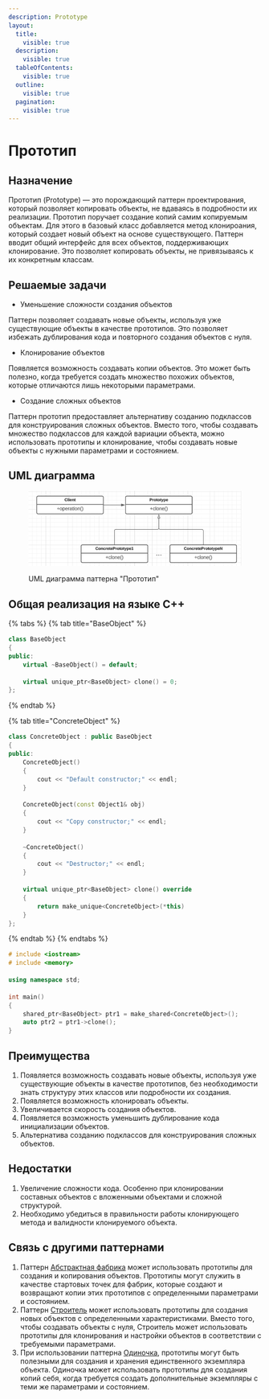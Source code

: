 ```yaml
---
description: Prototype
layout:
  title:
    visible: true
  description:
    visible: true
  tableOfContents:
    visible: true
  outline:
    visible: true
  pagination:
    visible: true
---
```


# Прототип

## Назначение

Прототип (Prototype) — это порождающий паттерн проектирования, который позволяет копировать объекты, не вдаваясь в подробности их реализации. Прототип поручает создание копий самим копируемым объектам. Для этого в базовый класс добавляется метод клонироания, который создает новый объект на основе существующего. Паттерн вводит общий интерфейс для всех объектов, поддерживающих клонирование. Это позволяет копировать объекты, не привязываясь к их конкретным классам.

## Решаемые задачи

* Уменьшение сложности создания объектов

Паттерн позволяет создавать новые объекты, используя уже существующие объекты в качестве прототипов. Это позволяет избежать дублирования кода и повторного создания объектов с нуля.

* Клонирование объектов

Появляется возможность создавать копии объектов. Это может быть полезно, когда требуется создать множество похожих объектов, которые отличаются лишь некоторыми параметрами.

* Создание сложных объектов

Паттерн прототип предоставляет альтернативу созданию подклассов для конструирования сложных объектов. Вместо того, чтобы создавать множество подклассов для каждой вариации объекта, можно использовать прототипы и клонирование, чтобы создавать новые объекты с нужными параметрами и состоянием.

## UML диаграмма

<div data-full-width="true">

<figure><img src="../../.gitbook/assets/prototype.png" alt=""><figcaption><p>UML диаграмма паттерна "Прототип"</p></figcaption></figure>

</div>

## Общая реализация на языке C++

{% tabs %}
{% tab title="BaseObject" %}
```cpp
class BaseObject
{
public:
    virtual ~BaseObject() = default;

    virtual unique_ptr<BaseObject> clone() = 0;
};
```
{% endtab %}

{% tab title="ConcreteObject" %}
```cpp
class ConcreteObject : public BaseObject
{
public:
    ConcreteObject() 
    {
        cout << "Default constructor;" << endl; 
    }
    
    ConcreteObject(const Object1& obj) 
    { 
        cout << "Copy constructor;" << endl; 
    }
    
    ~ConcreteObject() 
    { 
        cout << "Destructor;" << endl; 
    }

    virtual unique_ptr<BaseObject> clone() override
    {
        return make_unique<ConcreteObject>(*this)
    }
};
```
{% endtab %}
{% endtabs %}

```cpp
# include <iostream>
# include <memory>

using namespace std;

int main()
{
    shared_ptr<BaseObject> ptr1 = make_shared<ConcreteObject>();    
    auto ptr2 = ptr1->clone();
}
```

## Преимущества

1. Появляется возможность создавать новые объекты, используя уже существующие объекты в качестве прототипов, без необходимости знать структуру этих классов или подробности их создания.
2. Появляется возможность клонировать объекты.
3. Увеличивается скорость создания объектов.
4. Появляется возможность уменьшить дублирование кода инициализации объектов.
5. Альтернатива созданию подклассов для конструирования сложных объектов.

## Недостатки

1. Увеличение сложности кода. Особенно при клонировании составных объектов с вложенными объектами и сложной структурой.
2. Необходимо убедиться в правильности работы клонирующего метода и валидности клонируемого объекта.

## Связь с другими паттернами

1. Паттерн [Абстрактная фабрика](abstract-factory.md) может использовать прототипы для создания и копирования объектов. Прототипы могут служить в качестве стартовых точек для фабрик, которые создают и возвращают копии этих прототипов с определенными параметрами и состоянием.
2. Паттерн [Строитель](builder.md) может использовать прототипы для создания новых объектов с определенными характеристиками. Вместо того, чтобы создавать объекты с нуля, Строитель может использовать прототипы для клонирования и настройки объектов в соответствии с требуемыми параметрами.
3. При использовании паттерна [Одиночка](singleton.md), прототипы могут быть полезными для создания и хранения единственного экземпляра объекта. Одиночка может использовать прототипы для создания копий себя, когда требуется создать дополнительные экземпляры с теми же параметрами и состоянием.
